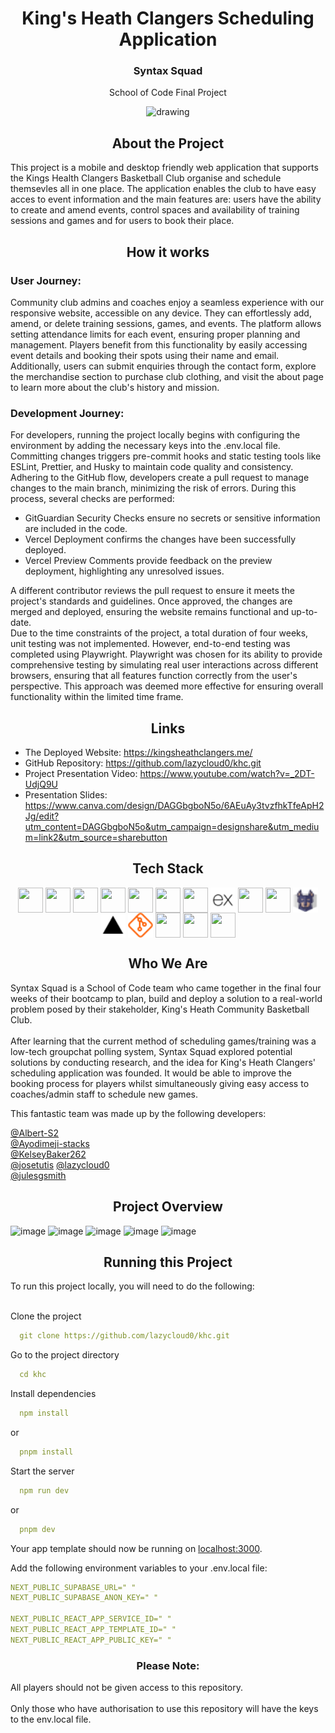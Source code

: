 <h1 align="center">King's Heath Clangers Scheduling Application</h1>

<h3 align="center">Syntax Squad</h3>

<p align="center">School of Code Final Project</p>

<p align="center"><img src="./public/smallLogo_1.svg" alt="drawing" style="width: 60px;" /></p>

<h2 align="center">About the Project</h2>
<p align="left">This project is a mobile and desktop friendly web application that supports the Kings Health Clangers Basketball Club organise and schedule themsevles all in one place. The application enables the club to have easy acces to event information and the main features are: users have the ability to create and amend events, control spaces and availability of training sessions and games and for users to book their place.</p>

<h2 align="center">How it works</h2>
<h3>User Journey:</h3>
Community club admins and coaches enjoy a seamless experience with our responsive website, accessible on any device. They can effortlessly add, amend, or delete training sessions, games, and events. The platform allows setting attendance limits for each event, ensuring proper planning and management. Players benefit from this functionality by easily accessing event details and booking their spots using their name and email. Additionally, users can submit enquiries through the contact form, explore the merchandise section to purchase club clothing, and visit the about page to learn more about the club's history and mission.<br>

<h3>Development Journey:</h3>
For developers, running the project locally begins with configuring the environment by adding the necessary keys into the .env.local file. Committing changes triggers pre-commit hooks and static testing tools like ESLint, Prettier, and Husky to maintain code quality and consistency. Adhering to the GitHub flow, developers create a pull request to manage changes to the main branch, minimizing the risk of errors. During this process, several checks are performed:

- GitGuardian Security Checks ensure no secrets or sensitive information are included in the code.
- Vercel Deployment confirms the changes have been successfully deployed.
- Vercel Preview Comments provide feedback on the preview deployment, highlighting any unresolved issues.

A different contributor reviews the pull request to ensure it meets the project's standards and guidelines. Once approved, the changes are merged and deployed, ensuring the website remains functional and up-to-date.<br>
Due to the time constraints of the project, a total duration of four weeks, unit testing was not implemented. However, end-to-end testing was completed using Playwright. Playwright was chosen for its ability to provide comprehensive testing by simulating real user interactions across different browsers, ensuring that all features function correctly from the user's perspective. This approach was deemed more effective for ensuring overall functionality within the limited time frame.
<h2 align="center">Links</h2>

- The Deployed Website: https://kingsheathclangers.me/
- GitHub Repository: https://github.com/lazycloud0/khc.git
- Project Presentation Video: https://www.youtube.com/watch?v=_2DT-UdjQ9U
- Presentation Slides: https://www.canva.com/design/DAGGbgboN5o/6AEuAy3tvzfhkTfeApH2Jg/edit?utm_content=DAGGbgboN5o&utm_campaign=designshare&utm_medium=link2&utm_source=sharebutton


<h2 align="center">Tech Stack</h2>

<p align="center">
    <img align="center" width="40" height="40" src="https://cdn.jsdelivr.net/gh/devicons/devicon@latest/icons/html5/html5-original.svg" />
    <img align="center" width="40" height="40" src="https://cdn.jsdelivr.net/gh/devicons/devicon@latest/icons/css3/css3-original.svg" />
    <img align="center" width="40" height="40" src="https://cdn.jsdelivr.net/gh/devicons/devicon@latest/icons/javascript/javascript-original.svg" />
    <img align="center" width="40" height="40" src="https://cdn.jsdelivr.net/gh/devicons/devicon@latest/icons/react/react-original.svg" />
    <img align="center" width="40" height="40" src="https://cdn.jsdelivr.net/gh/devicons/devicon@latest/icons/nextjs/nextjs-original.svg" />
    <img align="center" width="40" height="40" src="https://cdn.jsdelivr.net/gh/devicons/devicon@latest/icons/supabase/supabase-original.svg" />
    <img align="center" width="40" height="40" src="https://cdn.jsdelivr.net/gh/devicons/devicon@latest/icons/nodejs/nodejs-original-wordmark.svg" />
    <img align="center" width="40" height="40" src="https://raw.githubusercontent.com/moose-hub/moose-hub/main/svgs/express.svg" />
    <img align="center" width="40" height="40" src="https://cdn.jsdelivr.net/gh/devicons/devicon@latest/icons/vitest/vitest-original.svg" />
    <img align="center" width="40" height="40" src="https://cdn.jsdelivr.net/gh/devicons/devicon@latest/icons/playwright/playwright-original.svg" />
    <img align="center" width="40" height="40" src="https://raw.githubusercontent.com/moose-hub/moose-hub/main/svgs/snyk.svg" />
    <img align="center" width="40" height="40" src="https://raw.githubusercontent.com/moose-hub/moose-hub/main/svgs/vercel.svg" />
    <img align="center" width="40" height="40" src="https://raw.githubusercontent.com/moose-hub/moose-hub/main/svgs/git.svg" />
    <img align="center" width="40" height="40" src="https://cdn.jsdelivr.net/gh/devicons/devicon@latest/icons/figma/figma-original.svg" />
    <img align="center" width="40" height="40" src="https://cdn.jsdelivr.net/gh/devicons/devicon@latest/icons/notion/notion-original.svg" />
    <img align="center" width="40" height="40" src="https://cdn.jsdelivr.net/gh/devicons/devicon/icons/jira/jira-original-wordmark.svg" />
</p>


<h2 align="center">Who We Are</h2>
<p align="left">Syntax Squad is a School of Code team who came together in the final four weeks of their bootcamp to plan, build and deploy a solution to a real-world problem posed by their stakeholder, King's Heath Community Basketball Club. <br>
 <br> After learning that the current method of scheduling games/training was a low-tech groupchat polling system, Syntax Squad explored potential solutions by conducting research, and the idea for King's Heath Clangers' scheduling application was founded. It would be able to improve the booking process for players whilst simultaneously giving easy access to coaches/admin staff to schedule new games.

This fantastic team was made up by the following developers:

[@Albert-S2](https://github.com/Albert-S2)  
[@Ayodimeji-stacks](https://github.com/Ayodimeji-stacks)  
[@KelseyBaker262](https://github.com/KelseyBaker262)  
[@josetutis](https://github.com/josetutis)
[@lazycloud0](https://github.com/lazycloud0)  
[@julesgsmith](https://github.com/julesgsmith)  

<h2 align="center">Project Overview</h2>


![image](https://github.com/lazycloud0/khc/assets/149110361/5d54dce9-69eb-4d8e-8fa9-483ef8533b19)
![image](https://github.com/lazycloud0/khc/assets/149110361/c8552d51-d826-40e6-8789-32e19cb63d80)
![image](https://github.com/lazycloud0/khc/assets/149110361/4369ec94-8aba-47a2-aa9c-edb313130e46)
![image](https://github.com/lazycloud0/khc/assets/149110361/4ce5d0da-3c50-44bf-bdf2-32e36860b63f)
![image](https://github.com/lazycloud0/khc/assets/149110361/0c19eada-4611-4886-86c3-2c1756f57ef2)

<h2 align="center">Running this Project</h2>
To run this project locally, you will need to do the following: <br><br>

Clone the project

```yaml
  git clone https://github.com/lazycloud0/khc.git
```

Go to the project directory

```yaml
  cd khc
```

Install dependencies

```yaml
  npm install
```
 or
```yaml 
  pnpm install
```

Start the server

```yaml
  npm run dev
```
or
```yaml
  pnpm dev
```

Your app template should now be running on [localhost:3000](http://localhost:3000/).

Add the following environment variables to your .env.local file:

``` yaml
NEXT_PUBLIC_SUPABASE_URL=" "
NEXT_PUBLIC_SUPABASE_ANON_KEY=" "

NEXT_PUBLIC_REACT_APP_SERVICE_ID=" "
NEXT_PUBLIC_REACT_APP_TEMPLATE_ID=" "
NEXT_PUBLIC_REACT_APP_PUBLIC_KEY=" "
```

<h3 align="center">Please Note:</h3>
All players should not be given access to this repository.<br><br>
Only those who have authorisation to use this repository will have the keys to the env.local file.
